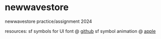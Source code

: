 # newwavestore
newwavestore practice/assignment
2024

resources:
sf symbols for UI font @ [github](https://github.com/lionhylra/iOS-UIFont-Names)
sf symbol animation @ [apple](https://developer.apple.com/design/human-interface-guidelines/sf-symbols#Custom-symbols)
